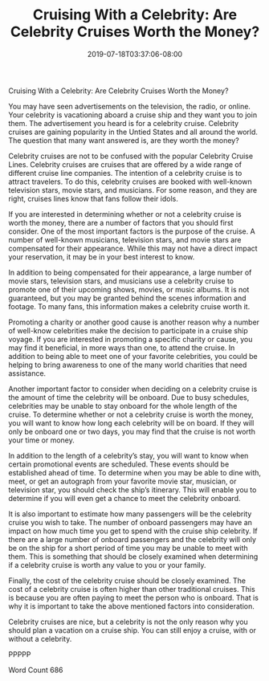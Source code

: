 ﻿---
title: "Cruising With a Celebrity:  Are Celebrity Cruises Worth the Money?"
date: 2019-07-18T03:37:06-08:00
description: "Cruise Ships Tips for Web Success"
featured_image: "/images/Cruise Ships.jpg"
tags: ["Cruise Ships"]
---

Cruising With a Celebrity:  Are Celebrity Cruises Worth the Money?

You may have seen advertisements on the television, the radio, or online.  Your celebrity is vacationing aboard a cruise ship and they want you to join them.  The advertisement you heard is for a celebrity cruise.  Celebrity cruises are gaining popularity in the Untied States and all around the world. The question that many want answered is, are they worth the money?

Celebrity cruises are not to be confused with the popular Celebrity Cruise Lines.  Celebrity cruises are cruises that are offered by a wide range of different cruise line companies.  The intention of a celebrity cruise is to attract travelers. To do this, celebrity cruises are booked with well-known television stars, movie stars, and musicians.  For some reason, and they are right, cruises lines know that fans follow their idols.  

If you are interested in determining whether or not a celebrity cruise is worth the money, there are a number of factors that you should first consider. One of the most important factors is the purpose of the cruise.  A number of well-known musicians, television stars, and movie stars are compensated for their appearance.  While this may not have a direct impact your reservation, it may be in your best interest to know.  

In addition to being compensated for their appearance, a large number of movie stars, television stars, and musicians use a celebrity cruise to promote one of their upcoming shows, movies, or music albums.  It is not guaranteed, but you may be granted behind the scenes information and footage. To many fans, this information makes a celebrity cruise worth it.  

Promoting a charity or another good cause is another reason why a number of well-know celebrities make the decision to participate in a cruise ship voyage.  If you are interested in promoting a specific charity or cause, you may find it beneficial, in more ways than one, to attend the cruise.  In addition to being able to meet one of your favorite celebrities, you could be helping to bring awareness to one of the many world charities that need assistance.  

Another important factor to consider when deciding on a celebrity cruise is the amount of time the celebrity will be onboard.  Due to busy schedules, celebrities may be unable to stay onboard for the whole length of the cruise.  To determine whether or not a celebrity cruise is worth the money, you will want to know how long each celebrity will be on board. If they will only be onboard one or two days, you may find that the cruise is not worth your time or money.  

In addition to the length of a celebrity’s stay, you will want to know when certain promotional events are scheduled. These events should be established ahead of time.  To determine when you may be able to dine with, meet, or get an autograph from your favorite movie star, musician, or television star, you should check the ship’s itinerary.  This will enable you to determine if you will even get a chance to meet the celebrity onboard.  

It is also important to estimate how many passengers will be the celebrity cruise you wish to take. The number of onboard passengers may have an impact on how much time you get to spend with the cruise ship celebrity.  If there are a large number of onboard passengers and the celebrity will only be on the ship for a short period of time you may be unable to meet with them. This is something that should be closely examined when determining if a celebrity cruise is worth any value to you or your family. 

Finally, the cost of the celebrity cruise should be closely examined.  The cost of a celebrity cruise is often higher than other traditional cruises.  This is because you are often paying to meet the person who is onboard. That is why it is important to take the above mentioned factors into consideration.  

Celebrity cruises are nice, but a celebrity is not the only reason why you should plan a vacation on a cruise ship.  You can still enjoy a cruise, with or without a celebrity. 

PPPPP

Word Count 686

